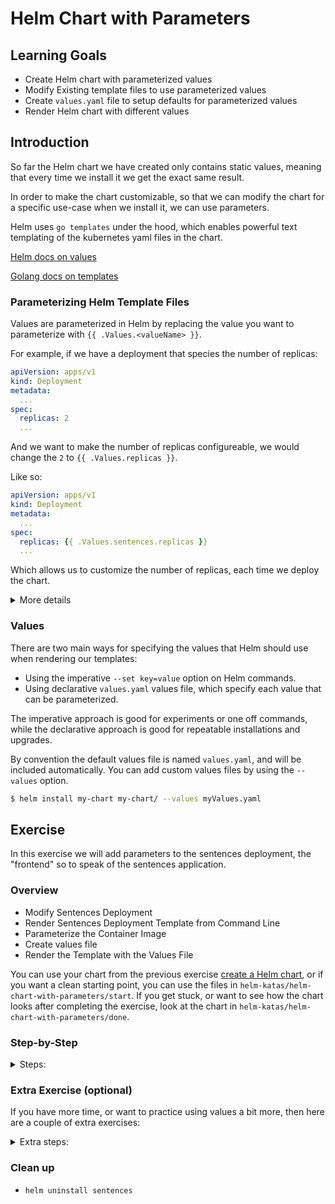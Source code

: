 # Helm Chart with Parameters

## Learning Goals

- Create Helm chart with parameterized values
- Modify Existing template files to use parameterized values
- Create `values.yaml` file to setup defaults for parameterized values
- Render Helm chart with different values

## Introduction

So far the Helm chart we have created only contains static values, meaning that every time we install it we get the exact same result.

In order to make the chart customizable, so that we can modify the chart for a specific use-case when we install it, we can use parameters.

Helm uses `go templates` under the hood, which enables powerful text templating of the kubernetes yaml files in the chart.

[Helm docs on values](https://helm.sh/docs/topics/charts/#templates-and-values)

[Golang docs on templates](https://pkg.go.dev/text/template?utm_source=godoc)

### Parameterizing Helm Template Files

Values are parameterized in Helm by replacing the value you want to parameterize with `{{ .Values.<valueName> }}`.

For example, if we have a deployment that species the number of replicas:

```yaml
apiVersion: apps/v1
kind: Deployment
metadata:
  ...
spec:
  replicas: 2
  ...
```

And we want to make the number of replicas configureable, we would change the `2` to `{{ .Values.replicas }}`.

Like so:

```yaml
apiVersion: apps/v1
kind: Deployment
metadata:
  ...
spec:
  replicas: {{ .Values.sentences.replicas }}
  ...
```

Which allows us to customize the number of replicas, each time we deploy the chart.

<details>
<summary>More details</summary>

### Golang Templates and Actions

Parameters are injected into template files using the `go template` syntax.

Golang templates uses `actions` whenever you want to specify a value that can be parametized.
`actions` are written using a double curly brace syntax: `{{ }}` so that everything within the two curly braces is interpreted by the parser, and not treated as actual text.

A trivial example of an action that returns the text "kubernetes" would look like this:
```
{{ "kubernetes" }}
```

That's not very useful though, so instead we will reference the `.Values` object which contains all of the values that we make available to Helm to use:

```
{{ .Values.orchestrationTool }}
```

Where we imagine that the value of `orchestrationTool=kubernetes`, which would result in the string "kubernetes" being injected when we render the yaml template.

> :bulb: When referencing the `.Values` object in Helm, you cannot use dashes (`-`), instead the convention is to use camel case.

### Helm Built-in Objects

Helm has a number of [built-in objects](https://helm.sh/docs/chart_template_guide/builtin_objects/) that you might want to use values from, such as the `.Release` object, which provided metadata about the current release of the chart.

For example we might want to include the name of our release in the names of the resources that are deployed, such that we can differentiate which release they belong to.

We do this by referencing the `Name` key of the `.Release` object:

```yaml
apiVersion: apps/v1
kind: Deployment
metadata:
  ...
  name: {{ .Release.Name }}-sentence
...
```

If the name of this release is `mySentences`, then the resulting name of the deployment would be `mySentences-sentence`.

</details>

### Values

There are two main ways for specifying the values that Helm should use when rendering our templates:

- Using the imperative `--set key=value` option on Helm commands.
- Using declarative `values.yaml` values file, which specify each value that can be parameterized.

The imperative approach is good for experiments or one off commands, while the declarative approach is good for repeatable installations and upgrades.

By convention the default values file is named `values.yaml`, and will be included automatically.
You can add custom values files by using the `--values` option.

```sh
$ helm install my-chart my-chart/ --values myValues.yaml
```

## Exercise

In this exercise we will add parameters to the sentences deployment, the "frontend" so to speak of the sentences application.

### Overview

- Modify Sentences Deployment
- Render Sentences Deployment Template from Command Line
- Parameterize the Container Image
- Create values file
- Render the Template with the Values File

You can use your chart from the previous exercise [create a Helm chart](create-a-helm-chart.md), or if you want a clean starting point, you can use the files in `helm-katas/helm-chart-with-parameters/start`.
If you get stuck, or want to see how the chart looks after completing the exercise, look at the chart in `helm-katas/helm-chart-with-parameters/done`.

### Step-by-Step

<details>
<summary>Steps:</summary>

**Modify Sentences Deployment**

The sentences deployment should be in your Helm chart under the templates directory: `sentence-app/templates/sentences-deployment.yaml`.

- Open this file in your text editor.

There are a lot of arguments in this deployment that we might want to parameterize, like the number of replicas, the container repository and tag or the resources allocation.

Let start by parameterizing the replicas.
This key is currently not in the deployment specification, so we have to add it.

- add `replicas: {{ .Values.sentences.replicas }}` to the yaml:

> :bulb: Be careful here, a Deployment object has two `spec` keys, one for the Deployment itself, and one for the `pod spec`.
> You must add the `replicas` key to the `Deployment spec`, that is the outermost `spec` key.
> The outermost spec key should be on line 8, so you can add the replicas key on a new line below.

```yaml
apiVersion: apps/v1
kind: Deployment
metadata:
  ...
spec:
  replicas: {{ .Values.sentences.replicas }}
  ...
```

> :bulb: we prefix the `replicas` key with the name of deployment, in this case the `sentences` deployment, so that if we want to have a replicas value for each of the different deployment we access these with different prefixes.

**Render Sentences Deployment Template from Command Line**

- Try to render the yaml with a specified number of replicas:

```sh
$ helm template sentence-app/ --set sentences.replicas=2 --show-only templates/sentences-deployment.yaml

---
# Source: sentence-app/templates/sentences-deployment.yaml
apiVersion: apps/v1
kind: Deployment
metadata:
  labels:
    app: sentences
    component: main
  name: sentences
spec:
  replicas: 2
  ...
```

As we can see the deployment would now create 2 replicas, you can try a few different number of replicas if you want.

**Parameterize the Container Image**

Next let's also parameterize the container repository and the tag.

- change:

```yaml
apiVersion: apps/v1
kind: Deployment
metadata:
  ...
spec:
  ...
  template:
    ...
    spec:
      containers:
      - image: releasepraqma/sentence:latest
```

To:

```yaml
apiVersion: apps/v1
kind: Deployment
metadata:
  ...
spec:
  ...
  template:
    ...
    spec:
      containers:
      - image: {{ .Values.sentences.repository }}:{{ .Values.sentences.tag }}
```

- Render the template file, and observe the new values getting reflected:

```sh
$ helm template sentence-app/ --set sentences.replicas=2 --set sentences.repository=myimage --set sentences.tag=mytag --show-only templates/sentences-deployment.yaml

---
# Source: sentence-app/templates/sentences-deployment.yaml
apiVersion: apps/v1
kind: Deployment
metadata:
  ...
spec:
  replicas: 2
  selector:
    ...
  template:
    ...
    spec:
      containers:
      - image: myimage:mytag
        ...
```

Install the release to your cluster in order to verify that the image and tag used are rendered correct.

- `helm install sentences sentence-app/ --set sentences.replicas=2 --set sentences.repository=releasepraqma/sentence --set sentences.tag=latest`
- Verify that the deployment is healthy with `kubectl get deployments`

You can try a few different values for the repository and tag if you want.

**Create values file**

In the previous step we parameterized some of the values of the sentences deployment, and used cli options to specify the values.
As you can imagine when you have a lot values to parameterize, specifying all of them from the command line does not scale well.
Instead we will create a file `values.yaml` which will contain all of our values we want to use.

- Create a file named `values.yaml` in the root of your repository:

```sh
$ touch sentence-app/values.yaml
```

> :bulb: You can create the file any way you want to, just make sure that it is in the right location!

- Open it in your editor and add:

```yaml
sentences:
  replicas: 2
  repository: releasepraqma/sentence
  tag: latest
```

> :bulb: The structure of the yaml file defines the scope of the values.
> So to reference the replicas key, we would prefix it with the parent key, sentences: `sentence.replicas` and in the full helm object notation: `.Values.sentence.replicas`, just like we did above.

**Render the Template with the Values File**

- Render the sentences deployment again using the values from `values.yaml`:

```sh
$ helm template sentence-app --show-only templates/sentences-deployment.yaml
---
# Source: sentence-app/templates/sentences-deployment.yaml
apiVersion: apps/v1
kind: Deployment
metadata:
  ...
spec:
  replicas: 2
  ...
  template:
    ...
    spec:
      containers:
      - image: releasepraqma/sentences:latest
        ...
```

> Note: Using a `values.yaml` file scales much better for larger charts.
>The values file also allows you to provide sensible defaults for all of the parameters that your chart has, as well as help the user to understand what values they should provide for each parameter.
>Since the values are kept in a file, the values file can be versioned with git or other tools, and can be used in for example a GitOps workflow.

> :bulb: It is convention to call values file `values.yaml`, though you can name it anything that you want.
> Helm will automatically use the values file named `values.yaml` if it exists, and other value files can be used with the option `--values myvalues.yaml`.
> If you use multiple values files, these will be merged by helm.

</details>

### Extra Exercise (optional)

If you have more time, or want to practice using values a bit more, then here are a couple of extra exercises:

<details>
<summary>Extra steps:</summary>

**Parameterize the two other Deployments**

Now we will add the same parameters to the two other deployments in the sentence application.

We will make the same changes that you made to `sentence-app/templates/sentences-deployment.yaml` to the other deployments:

- `sentence-app/templates/sentences-age-deployment.yaml`
- `sentence-app/templates/sentences-name-deployment.yaml`

We need to do one thing differently though, and that is that we need to specify which of the deployment the value belongs to, so that we can differentiate between them.

In the previous steps we referenced the values of the `sentences` value map, now we will be creating two new maps, `sentencesAge` and `sentencesName`.

You must use the appropriate map when making your changes to the deployment template files.

Instead of `{{ .Values.sentences.replicas }}` we would use `{{ .Values.sentencesAge.replicas }}` and `{{ .Values.sentencesName.replicas }}` respectively.

- Make the changes for the `replicas`, `repository` and `tag` values to the files `sentences-age-deployment.yaml` and `sentences-name-deployment.yaml`.

**Add new parameters to values.yaml**

In order to render our newly edited deployment templates we have to also provide values for them:

- Edit your `values.yaml` and add values for `sentencesAge` and `sentencesName`:

```yaml
sentences:
  replicas: 2
  repository: releasepraqma/sentence
  tag: latest

sentencesAge:
  replicas: 1
  repository: releasepraqma/age
  tag: latest

sentencesName:
  replicas: 1
  repository: releasepraqma/name
  tag: latest
```

- Render our to two modified deployment templates:

```sh
$ helm template sentence-app --show-only templates/sentences-age-deployment.yaml --show-only templates/sentences-name-deployment.yaml
---
# Source: sentence-app/templates/sentences-age-deployment.yaml
apiVersion: apps/v1
kind: Deployment
...
spec:
  replicas: 1
  ...
  template:
    ...
    spec:
      containers:
      - image: releasepraqma/age:latest
      ...
---
# Source: sentence-app/templates/sentences-name-deployment.yaml
apiVersion: apps/v1
kind: Deployment
...
spec:
  replicas: 1
  ...
  template:
    ...
    spec:
      containers:
      - image: releasepraqma/name:latest
        ...
```

**Use a Global Organization**

When we have values that repeat themselves, we can cut down on redundancy by parameterizing those as well, for example the organization in our container repository `releasepraqma`.

Instead of adding the organization name to each of our image repository values, we could instead use a Helm global value to set the organization name, and then prefix that to each of our instances.

> :bulb: Global values have some extended functionality when developing charts that include multiple sub charts, you can read more about it in the [documentation](https://helm.sh/docs/topics/charts/#global-values)

- Add the following section to your `values.yaml`:

```yaml
global:
  organization: releasepraqma
```

> :bulb: Global values can be referenced from the values object: `.Values.global.organization` for example.

- Edit each of the repository tags, such that they only include the unique name of each micro service:

```yaml
global:
  organization: releasepraqma

sentences:
  replicas: 2
  repository: sentences
  tag: latest

sentencesAge:
  replicas: 1
  repository: age
  tag: latest

sentencesName:
  replicas: 1
  repository: name
  tag: latest
```

- Edit each of your deployment template files to use the global organization name:

From:

```yaml
apiVersion: apps/v1
kind: Deployment
metadata:
  ...
spec:
  ...
  template:
    ...
    spec:
      containers:
      - image: {{ .Values.sentences.repository }}:{{ .Values.sentences.tag }}
```

To:

```yaml
apiVersion: apps/v1
kind: Deployment
metadata:
  ...
spec:
  ...
  template:
    ...
    spec:
      containers:
      - image: {{ .Values.global.organization }}/{{ .Values.sentences.repository }}:{{ .Values.sentences.tag }}
```

- Make the same change for the `age` and `name` deployments.

- Render the templates and verify that the repository names are correctly templated:

```sh
$ helm template sentence-app --show-only templates/sentences-deployment.yaml --show-only templates/sentences-age-deployment.yaml --show-only templates/sentences-name-deployment.yaml
---
# Source: sentence-app/templates/sentences-deployment.yaml
apiVersion: apps/v1
kind: Deployment
...
spec:
  ...
  template:
    ...
    spec:
      containers:
      - image: releasepraqma/sentences:latest
      ...
---
# Source: sentence-app/templates/sentences-age-deployment.yaml
apiVersion: apps/v1
kind: Deployment
...
spec:
  ...
  template:
    ...
    spec:
      containers:
      - image: releasepraqma/age:latest
        ...
---
# Source: sentence-app/templates/sentences-name-deployment.yaml
apiVersion: apps/v1
kind: Deployment
...
spec:
  ...
  template:
    ...
    spec:
      containers:
      - image: releasepraqma/name:latest
        ...
```

</details>

### Clean up

- `helm uninstall sentences`
